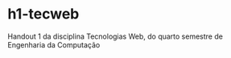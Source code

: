 # h1-tecweb
Handout 1 da disciplina Tecnologias Web, do quarto semestre de Engenharia da Computação
